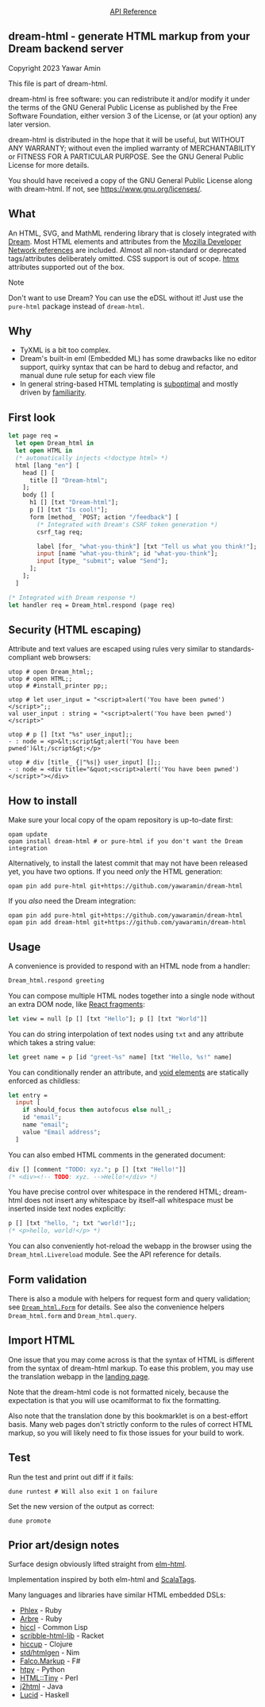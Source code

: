 <p align="center">
  <a href="https://yawaramin.github.io/dream-html/dream-html/Dream_html/">API Reference</a>
</p>

## dream-html - generate HTML markup from your Dream backend server

Copyright 2023 Yawar Amin

This file is part of dream-html.

dream-html is free software: you can redistribute it and/or modify it under
the terms of the GNU General Public License as published by the Free Software
Foundation, either version 3 of the License, or (at your option) any later
version.

dream-html is distributed in the hope that it will be useful, but WITHOUT
ANY WARRANTY; without even the implied warranty of MERCHANTABILITY or FITNESS
FOR A PARTICULAR PURPOSE. See the GNU General Public License for more details.

You should have received a copy of the GNU General Public License along with
dream-html. If not, see <https://www.gnu.org/licenses/>.

## What

An HTML, SVG, and MathML rendering library that is closely integrated with
[Dream](https://aantron.github.io/dream). Most HTML elements and attributes from
the [Mozilla Developer Network
references](https://developer.mozilla.org/en-US/docs/Web/HTML/Reference) are
included. Almost all non-standard or deprecated tags/attributes deliberately
omitted. CSS support is out of scope. [htmx](https://htmx.org/) attributes
supported out of the box.

> [!NOTE]
> Don't want to use Dream? You can use the eDSL without it! Just use the
> `pure-html` package instead of `dream-html`.

## Why

- TyXML is a bit too complex.
- Dream's built-in eml (Embedded ML) has some drawbacks like no editor support,
  quirky syntax that can be hard to debug and refactor, and manual dune rule
  setup for each view file
- In general string-based HTML templating is
  [suboptimal](https://www.devever.net/~hl/stringtemplates) and mostly driven by
  [familiarity](https://github.com/tavisrudd/throw_out_your_templates).

## First look

```ocaml
let page req =
  let open Dream_html in
  let open HTML in
  (* automatically injects <!doctype html> *)
  html [lang "en"] [
    head [] [
      title [] "Dream-html";
    ];
    body [] [
      h1 [] [txt "Dream-html"];
      p [] [txt "Is cool!"];
      form [method_ `POST; action "/feedback"] [
        (* Integrated with Dream's CSRF token generation *)
        csrf_tag req;

        label [for_ "what-you-think"] [txt "Tell us what you think!"];
        input [name "what-you-think"; id "what-you-think"];
        input [type_ "submit"; value "Send"];
      ];
    ];
  ]

(* Integrated with Dream response *)
let handler req = Dream_html.respond (page req)
```

## Security (HTML escaping)

Attribute and text values are escaped using rules very similar to standards-
compliant web browsers:

```
utop # open Dream_html;;
utop # open HTML;;
utop # #install_printer pp;;

utop # let user_input = "<script>alert('You have been pwned')</script>";;
val user_input : string = "<script>alert('You have been pwned')</script>"

utop # p [] [txt "%s" user_input];;
- : node = <p>&lt;script&gt;alert('You have been pwned')&lt;/script&gt;</p>

utop # div [title_ {|"%s|} user_input] [];;
- : node = <div title="&quot;<script>alert('You have been pwned')</script>"></div>
```

## How to install

Make sure your local copy of the opam repository is up-to-date first:

```
opam update
opam install dream-html # or pure-html if you don't want the Dream integration
```

Alternatively, to install the latest commit that may not have been released yet,
you have two options. If you need _only_ the HTML generation:

```
opam pin add pure-html git+https://github.com/yawaramin/dream-html
```

If you _also_ need the Dream integration:

```
opam pin add pure-html git+https://github.com/yawaramin/dream-html
opam pin add dream-html git+https://github.com/yawaramin/dream-html
```

## Usage

A convenience is provided to respond with an HTML node from a handler:

```ocaml
Dream_html.respond greeting
```

You can compose multiple HTML nodes together into a single node without an extra
DOM node, like [React fragments](https://react.dev/reference/react/Fragment):

```ocaml
let view = null [p [] [txt "Hello"]; p [] [txt "World"]]
```

You can do string interpolation of text nodes using `txt` and any attribute which
takes a string value:

```ocaml
let greet name = p [id "greet-%s" name] [txt "Hello, %s!" name]
```

You can conditionally render an attribute, and
[void elements](https://developer.mozilla.org/en-US/docs/Glossary/Void_element)
are statically enforced as childless:

```ocaml
let entry =
  input [
    if should_focus then autofocus else null_;
    id "email";
    name "email";
    value "Email address";
  ]
```

You can also embed HTML comments in the generated document:

```ocaml
div [] [comment "TODO: xyz."; p [] [txt "Hello!"]]
(* <div><!-- TODO: xyz. -->Hello!</div> *)
```

You have precise control over whitespace in the rendered HTML; dream-html does
not insert any whitespace by itself–all whitespace must be inserted inside text
nodes explicitly:

```ocaml
p [] [txt "hello, "; txt "world!"];;
(* <p>hello, world!</p> *)
```

You can also conveniently hot-reload the webapp in the browser using the
`Dream_html.Livereload` module. See the API reference for details.

## Form validation

There is also a module with helpers for request form and query validation; see
[`Dream_html.Form`](https://yawaramin.github.io/dream-html/dream-html/Dream_html/Form/index.html)
for details. See also the convenience helpers `Dream_html.form` and
`Dream_html.query`.

## Import HTML

One issue that you may come across is that the syntax of HTML is different from
the syntax of dream-html markup. To ease this problem, you may use the
translation webapp in the [landing page](https://yawaramin.github.io/dream-html/).

Note that the dream-html code is not formatted nicely, because the expectation is
that you will use ocamlformat to fix the formatting.

Also note that the translation done by this bookmarklet is on a best-effort
basis. Many web pages don't strictly conform to the rules of correct HTML
markup, so you will likely need to fix those issues for your build to work.

## Test

Run the test and print out diff if it fails:

    dune runtest # Will also exit 1 on failure

Set the new version of the output as correct:

    dune promote

## Prior art/design notes

Surface design obviously lifted straight from
[elm-html](https://package.elm-lang.org/packages/elm/html/latest/).

Implementation inspired by both elm-html and
[ScalaTags](https://com-lihaoyi.github.io/scalatags/).

Many languages and libraries have similar HTML embedded DSLs:

- [Phlex](https://www.phlex.fun/) - Ruby
- [Arbre](https://activeadmin.github.io/arbre/) - Ruby
- [hiccl](https://github.com/garlic0x1/hiccl) - Common Lisp
- [scribble-html-lib](https://docs.racket-lang.org/scribble-pp/html-html.html) -
  Racket
- [hiccup](https://github.com/weavejester/hiccup) - Clojure
- [std/htmlgen](https://nim-lang.org/docs/htmlgen.html) - Nim
- [Falco.Markup](https://github.com/pimbrouwers/Falco.Markup) - F#
- [htpy](https://htpy.dev/) - Python
- [HTML::Tiny](https://metacpan.org/pod/HTML::Tiny) - Perl
- [j2html](https://j2html.com/) - Java
- [Lucid](https://github.com/chrisdone/lucid) - Haskell

